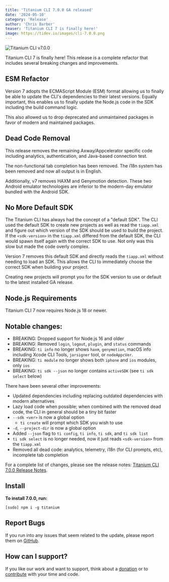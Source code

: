 ```yaml
---
title: 'Titanium CLI 7.0.0 GA released'
date: '2024-05-10'
category: 'Release'
author: 'Chris Barber'
teaser: 'Titanium CLI 7 is finally here!'
image: https://tidev.io/images/cli-7.0.0.png
---
```


![Titanium CLI v7.0.0](/images/cli-7.0.0.png)

Titanium CLI 7 is finally here! This release is a complete refactor that includes several breaking changes and improvements.

## ESM Refactor

Version 7 adopts the ECMAScript Module (ESM) format allowing us to finally be able to update the CLI's dependencies to their latest versions. Equally important, this enables us to finally update the Node.js code in the SDK including the build command logic.

This also allowed us to drop deprecated and unmaintained packages in favor of modern and maintained packages.

## Dead Code Removal

This release removes the remaining Axway/Appcelerator specific code including
analytics, authentication, and Java-based connection test.

The non-functional tab completion has been removed. The i18n system has been removed and now all output is in English.

Additionally, v7 removes HAXM and Genymotion detection. These two Android emulator technologies are inferior to the modern-day emulator bundled with the Android SDK.

## No More Default SDK

The Titanium CLI has always had the concept of a "default SDK". The CLI used the default SDK to create new projects as well as read the `tiapp.xml` and figure out which version of the SDK should be used to build the project. If the `<sdk-version>` in the `tiapp.xml` differed from the default SDK, the CLI would spawn itself again with the correct SDK to use. Not only was this slow but made the code overly complex.

Version 7 removes this default SDK and directly reads the `tiapp.xml` without needing to load an SDK. This allows the CLI to immediately choose the correct SDK when building your project.

Creating new projects will prompt you for the SDK version to use or default to the latest installed GA release.

## Node.js Requirements

Titanium CLI 7 now requires Node.js 18 or newer.

## Notable changes:

  * BREAKING: Dropped support for Node.js 16 and older
  * BREAKING: Removed `login`, `logout`, `plugin`, and `status` commands
  * BREAKING: `ti info` no longer shows `haxm`, `genymotion`, macOS info including Xcode CLI Tools, `jarsigner` tool, or `nodeAppcVer`.
  * BREAKING: `ti module` no longer shows both `iphone` and `ios` modules, only `ios`
  * BREAKING: `ti sdk --json` no longer contains `activeSDK` (see `ti sdk select` below)

There have been several other improvements:

  * Updated dependencies including replacing outdated dependencies with modern alternatives
  * Lazy load code when possible; when combined with the removed dead code, the CLI in general should be a tiny bit faster
  * `--sdk <ver>` is now a global option
    - `ti create` will prompt which SDK you wish to use
  * `-d`, `--project-dir` is now a global option
  * Added `--json` flag to `ti config`, `ti info`, `ti sdk`, and `ti sdk list`
  * `ti sdk select` is no longer needed, now it just reads `<sdk-version>` from the `tiapp.xml`
  * Removed all dead code: analytics, telemetry, i18n (for CLI prompts, etc), incomplete tab completion

For a complete list of changes, please see the release notes: [Titanium CLI 7.0.0 Release Notes](https://github.com/tidev/titanium-cli/releases/tag/v7.0.0).

## Install

**To install 7.0.0, run:**

```
[sudo] npm i -g titanium
```

## Report Bugs

If you run into any issues that seem related to the update, please report them on [GitHub](https://github.com/tidev/titanium-cli/issues).

## How can I support?

If you like our work and want to support, think about a [donation](/donate) or to [contribute](/contribute) with your time and code.
